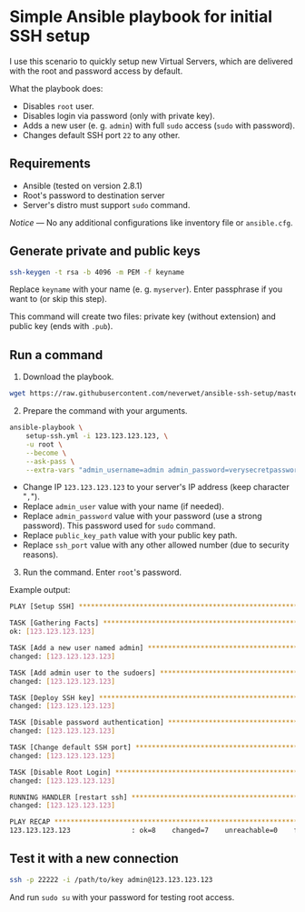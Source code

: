 # Simple Ansible playbook for initial SSH setup

I use this scenario to quickly setup new Virtual Servers, which are delivered with the root and password access by default.

What the playbook does:

* Disables `root` user.
* Disables login via password (only with private key).
* Adds a new user (e. g. `admin`) with full `sudo` access (`sudo` with password).
* Changes default SSH port `22` to any other.

## Requirements

* Ansible (tested on version 2.8.1)
* Root's password to destination server
* Server's distro must support `sudo` command.

*Notice* &mdash; No any additional configurations like inventory file or `ansible.cfg`.

## Generate private and public keys

```bash
ssh-keygen -t rsa -b 4096 -m PEM -f keyname
```

Replace `keyname` with your name (e. g. `myserver`). Enter passphrase if you want to (or skip this step).

This command will create two files: private key (without extension) and public key (ends with `.pub`).

## Run a command

1. Download the playbook.

```bash
wget https://raw.githubusercontent.com/neverwet/ansible-ssh-setup/master/setup-ssh.yml -O setup-ssh.yml
```

2. Prepare the command with your arguments.

```bash
ansible-playbook \
    setup-ssh.yml -i 123.123.123.123, \
    -u root \
    --become \
    --ask-pass \
    --extra-vars "admin_username=admin admin_password=verysecretpassword public_key_path=/path/to/keyname.pub ssh_port=22222"
```

* Change IP `123.123.123.123` to your server's IP address (keep character "`,`").
* Replace `admin_user` value with your name (if needed).
* Replace `admin_password` value with your password (use a strong password). This password used for `sudo` command.
* Replace `public_key_path` value with your public key path.
* Replace `ssh_port` value with any other allowed number (due to security reasons).

3. Run the command. Enter `root`'s password.

Example output:

```bash
PLAY [Setup SSH] ***************************************************************

TASK [Gathering Facts] *********************************************************
ok: [123.123.123.123]

TASK [Add a new user named admin] **********************************************
changed: [123.123.123.123]

TASK [Add admin user to the sudoers] *******************************************
changed: [123.123.123.123]

TASK [Deploy SSH key] **********************************************************
changed: [123.123.123.123]

TASK [Disable password authentication] *****************************************
changed: [123.123.123.123]

TASK [Change default SSH port] *************************************************
changed: [123.123.123.123]

TASK [Disable Root Login] ******************************************************
changed: [123.123.123.123]

RUNNING HANDLER [restart ssh] **************************************************
changed: [123.123.123.123]

PLAY RECAP *********************************************************************
123.123.123.123               : ok=8    changed=7    unreachable=0    failed=0    skipped=0    rescued=0    ignored=0   
```

## Test it with a new connection

```bash
ssh -p 22222 -i /path/to/key admin@123.123.123.123
```

And run `sudo su` with your password for testing root access.
